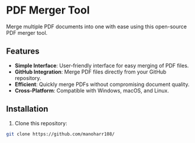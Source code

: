 # PDF Merger Tool

Merge multiple PDF documents into one with ease using this open-source PDF merger tool.

## Features

- **Simple Interface**: User-friendly interface for easy merging of PDF files.
- **GitHub Integration**: Merge PDF files directly from your GitHub repository.
- **Efficient**: Quickly merge PDFs without compromising document quality.
- **Cross-Platform**: Compatible with Windows, macOS, and Linux.

## Installation

1. Clone this repository:

```bash
git clone https://github.com/manoharr108/
